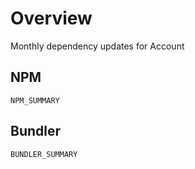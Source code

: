 # Overview

Monthly dependency updates for Account

## NPM

```
NPM_SUMMARY
```
## Bundler

```
BUNDLER_SUMMARY
```

